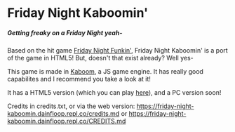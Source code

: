 # Friday Night Kaboomin'
##### *Getting freaky on a Friday Night yeah-*

Based on the hit game [Friday Night Funkin'](https://ninja-muffin24.itch.io/FUNKIN), Friday Night Kaboomin' is a port of the game in HTML5! But, doesn't that exist already? Well yes-

This game is made in [Kaboom](https://github.com/replit/kaboom), a JS game engine. It has really good capabilites and I recommend you take a look at it!

It has a HTML5 version (which you can play [here](https://friday-night-kaboomin.dainfloop.repl.co)), and a PC version soon!

Credits in credits.txt, or via the web version: https://friday-night-kaboomin.dainfloop.repl.co/credits.md or https://friday-night-kaboomin.dainfloop.repl.co/CREDITS.md

